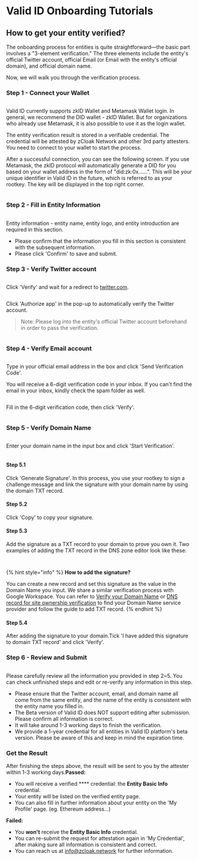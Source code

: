 # Valid ID Onboarding Tutorials

## How to get your entity verified?

The onboarding process for entities is quite straightforward—the basic part involves a "3-element verification." The three elements include the entity's official Twitter account, official Email (or Email with the entity's official domain), and official domain name.&#x20;

Now, we will walk you through the verification process.

### Step 1 - Connect your Wallet

<figure><img src=".gitbook/assets/1.png" alt=""><figcaption></figcaption></figure>

Valid ID currently supports zkID Wallet and Metamask Wallet login. In general, we recommend the DID wallet - zkID Wallet. But for organizations who already use Metamask, it is also possible to use it as the login wallet.

The entity verification result is stored in a verifiable credential. The credential will be attested by zCloak Network and other 3rd party attesters. You need to connect to your wallet to start the process.

After a successful connection, you can see the following screen. If you use Metamask, the zkID protocol will automatically generate a DID for you based on your wallet address in the form of "did:zk:0x......". This will be your unique identifier in Valid ID in the future, which is referred to as your rootkey. The key will be displayed in the top right corner.

<figure><img src=".gitbook/assets/2.png" alt=""><figcaption></figcaption></figure>

### Step 2 - Fill in Entity Information

<figure><img src=".gitbook/assets/3.png" alt=""><figcaption></figcaption></figure>

Entity information - entity name, entity logo, and entity introduction are required in this section.

* Please confirm that the information you fill in this section is consistent with the subsequent information.
* Please click 'Confirm' to save and submit.

### Step 3 - Verify Twitter account

<figure><img src=".gitbook/assets/4.png" alt=""><figcaption></figcaption></figure>

Click 'Verify' and wait for a redirect to [twitter.com](https://www.twitter.com).

<figure><img src=".gitbook/assets/5.png" alt=""><figcaption></figcaption></figure>

Click 'Authorize app' in the pop-up to automatically verify the Twitter account.&#x20;

> Note: Please log into the entity's official Twitter account beforehand in order to pass the verification.

<figure><img src=".gitbook/assets/6.png" alt=""><figcaption></figcaption></figure>

### Step 4 - Verify Email account

<figure><img src=".gitbook/assets/7.png" alt=""><figcaption></figcaption></figure>

Type in your official email address in the box and click 'Send Verification Code'.&#x20;

You will receive a 6-digit verification code in your inbox. If you can't find the email in your inbox, kindly check the spam folder as well.

<figure><img src=".gitbook/assets/8.png" alt=""><figcaption></figcaption></figure>

Fill in the 6-digit verification code, then click 'Verify'.

<figure><img src=".gitbook/assets/9.png" alt=""><figcaption></figcaption></figure>

### Step 5 - Verify Domain Name

<figure><img src=".gitbook/assets/10.png" alt=""><figcaption></figcaption></figure>

Enter your domain name in the input box and click 'Start Verification'.

<figure><img src=".gitbook/assets/11.png" alt=""><figcaption></figcaption></figure>

#### Step 5.1

Click 'Generate Signature'. In this process, you use your rootkey to sign a challenge message and link the signature with your domain name by using the domain TXT record.

#### Step 5.2

Click 'Copy' to copy your signature.

#### Step 5.3

Add the signature as a TXT record to your domain to prove you own it. Two examples of adding the TXT record in the DNS zone editor look like these:

<figure><img src=".gitbook/assets/5-3-1.png" alt=""><figcaption></figcaption></figure>

<figure><img src=".gitbook/assets/5-3-2.png" alt=""><figcaption></figcaption></figure>

{% hint style="info" %}
**How to add the signature?**

You can create a new record and set this signature as the value in the Domain Name you input. We share a similar verification process with Google Workspace. You can refer to [Verify your Domain Name](https://support.google.com/a/topic/1409901?hl=en\&ref\_topic=9196) or [DNS record for site ownership verification](https://www.youtube.com/watch?v=C\_0FSgVgqnc) to find your Domain Name service provider and follow the guide to add TXT record.
{% endhint %}

#### Step 5.4

After adding the signature to your domain.Tick 'I have added this signature to domain TXT record' and click 'Verify'.

### Step 6 - Review and Submit

<figure><img src=".gitbook/assets/12.png" alt=""><figcaption></figcaption></figure>

Please carefully review all the information you provided in step 2\~5. You can check unfinished steps and edit or re-verify any information in this step.

* Please ensure that the Twitter account, email, and domain name all come from the same entity, and the name of the entity is consistent with the entity name you filled in.
* The Beta version of Valid ID does NOT support editing after submission. Please confirm all information is correct.
* It will take around 1-3 working days to finish the verification.
* We provide a 1-year credential for all entities in Valid ID platform's beta version. Please be aware of this and keep in mind the expiration time.

### Get the Result

After finishing the steps above, the result will be sent to you by the attester within 1-3 working days.**Passed:**

* You will receive a verified **** credential: the **Entity Basic Info** credential.
* Your entity will be listed on the verified entity page.
* You can also fill in further information about your entity on the 'My Profile' page. (eg. Ethereum address...)

**Failed:**

* You **won't** receive the **Entity Basic Info** credential.
* You can re-submit the request for attestation again in 'My Credential', after making sure all information is consistent and correct.
* You can reach us at info@zcloak.network for further information.
